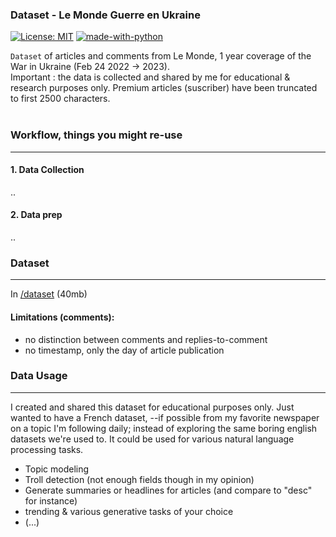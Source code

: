 ### Dataset - Le Monde Guerre en Ukraine
[![License: MIT](https://img.shields.io/badge/License-MIT-yellow.svg)](https://opensource.org/licenses/MIT)
[![made-with-python](https://img.shields.io/badge/Made%20with-Python-1f425f.svg)](https://www.python.org/)


`Dataset` of articles and comments from Le Monde, 1 year coverage of the War in Ukraine (Feb 24 2022 -> 2023). 
</br> Important : the data is collected and shared by me for educational & research purposes only.
Premium articles (suscriber) have been truncated to first 2500 characters.
</br>
</br>
### Workflow, things you might re-use
---

#### 1. Data Collection

..

#### 2. Data prep

..

### Dataset
---

In [/dataset](https://github.com/matthieuvion/lmd_ukr/tree/main/dataset) (40mb)

#### Limitations (comments):
- no distinction between comments and replies-to-comment
- no timestamp, only the day of article publication



### Data Usage
---

I created and shared this dataset for educational purposes only. Just wanted to have a French dataset, --if possible from my favorite newspaper on a topic I'm following daily; instead of exploring the same boring english datasets we're used to.
It could be used for various natural language processing tasks.

- Topic modeling
- Troll detection (not enough fields though in my opinion)
- Generate summaries or headlines for articles (and compare to "desc" for instance)
- trending & various generative tasks of your choice
- (...)
